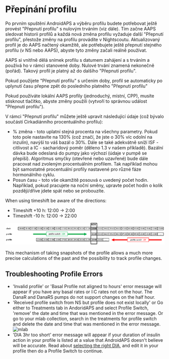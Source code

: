 # Přepínání profilu

Po prvním spuštění AndroidAPS a výběru profilu budete potřebovat ještě provést "Přepnutí profilu" s nulovým trváním (viz dále). Tím začne AAPS sledovat historii profilů a každá nová změna profilu vyžaduje další "Přepnutí profilu", přestože změny na profilu provádíte v Nightscoutu. Aktualizovaný profil je do AAPS načtený okamžitě, ale potřebujete ještě přepnutí stejného profilu (v NS nebo AAPS), abyste tyto změny začali reálně používat.

AAPS si vnitřně dělá snímek profilu s datumem zahájení a s trváním a používá ho v rámci stanovené doby. Nulové trvání znamená nekonečně (pořád). Takový profil je platný až do dalšího "Přepnutí profilu".

Pokud použijete "Přepnutí profilu" s určením doby, profil se automaticky po uplynutí času přepne zpět do posledního platného "Přepnutí profilu"

Pokud používáte lokální AAPS profily (jednoduchý, místní, CPP), musíte stisknout tlačítko, abyste změny použili (vytvoří to správnou událost "Přepnutí profilu").

V rámci "Přepnutí profilu" můžete ještě upravit následující údaje (což bývalo součástí Cirkadiánního procentuálního profilu):

* % změna - toto uplatní stejná procenta na všechny parametry. Pokud toto pole nastavíte na 130% (což značí, že jste o 30% víc odolní na inzulín), navýší to váš bazál o 30%. Dále se také adekvátně sníží ISF - citlivost a IC - sacharidový poměr (děleno 1.3 v našem příkladě). Bazální dávka bude odeslaná do pumpy jako výchozí (údaje v pumpě se přepíší). Algoritmus smyčky (otevřené nebo uzavřené) bude dále pracovat nad zvoleným procentuálním profilem. Tak například mohou být samostatné procentuální profily nastavené pro různé fáze hormonálního cyklu.
* Posun času - toto vše okamžitě posouvá o uvedený počet hodin. Například, pokud pracujete na noční směny, upravte počet hodin o kolik později/dříve jdete spát nebo se probouzíte.

When using timeshift be aware of the directions:

* Timeshift +10 h: 12:00 -> 2:00
* Timeshift -10 h: 12:00 -> 22:00

![Profile switch timeshift directions](../images/ProfileSwitch_PlusMinus.png)

This mechanism of taking snapshots of the profile allows a much more precise calculations of the past and the possibility to track profile changes.

## Troubleshooting Profile Errors

* 'Invalid profile' or 'Basal Profile not aligned to hours' error message will appear if you have any basal rates or I:C rates not on the hour. The DanaR and DanaRS pumps do not support changes on the half hour.
* 'Received profile switch from NS but profile does not exist locally' or Go either to Treatments tab in AndoridAPS and select Profile Switch, 'remove' the date and time that was mentioned in the error message. Or go to your mlab collection, search in the treatments for profile switch and delete the date and time that was mentioned in the error message. ![mlab](https://files.gitter.im/MilosKozak/AndroidAPS/I5am/image.png)
* 'DIA 3hr too short' error message will appear if your duration of insulin action in your profile is listed at a value that AndroidAPS doesn't believe will be accurate. Read about [selecting the right DIA](http://www.diabettech.com/insulin/why-we-are-regularly-wrong-in-the-duration-of-insulin-action-dia-times-we-use-and-why-it-matters/), and edit it in your profile then do a Profile Switch to continue.